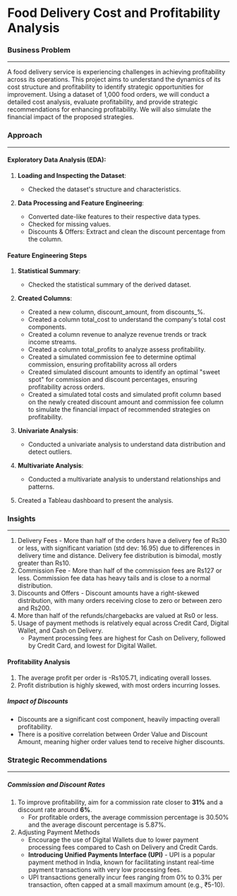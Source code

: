 # Food Delivery Cost and Profitability Analysis

### Business Problem 
---
A food delivery service is experiencing challenges in achieving profitability across its operations. This project aims to understand the dynamics of its cost structure and profitability to identify strategic opportunities for improvement. Using a dataset of 1,000 food orders, we will conduct a detailed cost analysis, evaluate profitability, and provide strategic recommendations for enhancing profitability. We will also simulate the financial impact of the proposed strategies.

### Approach
---
#### Exploratory Data Analysis (EDA):
  1. **Loading and Inspecting the Dataset**:
     - Checked the dataset's structure and characteristics.
       
  2. **Data Processing and Feature Engineering**:
     - Converted date-like features to their respective data types.
     - Checked for missing values.
     - Discounts & Offers: Extract and clean the discount percentage from the column.
       
#### Feature Engineering Steps
  1. **Statistical Summary**:
     - Checked the statistical summary of the derived dataset.
       
  2. **Created Columns**:
     - Created a new column, discount_amount, from discounts_%.
     - Created a column total_cost to understand the company's total cost components.
     - Created a column revenue to analyze revenue trends or track income streams.
     - Created a column total_profits to analyze assess profitability.
     - Created a simulated commission fee to determine optimal commission, ensuring profitability across all orders
     - Created simulated discount amounts to identify an optimal "sweet spot" for commission and discount percentages, ensuring profitability across orders.
     - Created a simulated total costs and simulated profit column based on the newly created discount amount  and commission fee column to simulate the financial impact of recommended strategies on profitability.

  3. **Univariate Analysis**:
     - Conducted a univariate analysis to understand data distribution and detect outliers.

  4. **Multivariate Analysis**:
     - Conducted a multivariate analysis to understand relationships and patterns.

  5. Created a Tableau dashboard to present the analysis.
     
### Insights
---
1. Delivery Fees - More than half of the orders have a delivery fee of Rs30 or less, with significant variation (std dev: 16.95) due to differences in delivery time and distance. Delivery fee distribution is bimodal, mostly greater than Rs10.
2. Commission Fee - More than half of the commission fees are Rs127 or less. Commission fee data has heavy tails and is close to a normal distribution.
3. Discounts and Offers - Discount amounts have a right-skewed distribution, with many orders receiving close to zero or between zero and Rs200.
4. More than half of the refunds/chargebacks are valued at Rs0 or less.
5. Usage of payment methods is relatively equal across Credit Card, Digital Wallet, and Cash on Delivery.
    - Payment processing fees are highest for Cash on Delivery, followed by Credit Card, and lowest for Digital Wallet.
    
#### Profitability Analysis
  1. The average profit per order is -Rs105.71, indicating overall losses.
  2. Profit distribution is highly skewed, with most orders incurring losses.

##### Impact of Discounts
- Discounts are a significant cost component, heavily impacting overall profitability.
- There is a positive correlation between Order Value and Discount Amount, meaning higher order values tend to receive higher discounts.

### Strategic Recommendations
---
##### Commission and Discount Rates
1. To improve profitability, aim for a commission rate closer to **31%** and a discount rate around **6%**.
    - For profitable orders, the average commission percentage is 30.50% and the average discount percentage is 5.87%.
2. Adjusting Payment Methods
    - Encourage the use of Digital Wallets due to lower payment processing fees compared to Cash on Delivery and Credit Cards.
    - **Introducing Unified Payments Interface (UPI)** - UPI is a popular payment method in India, known for facilitating instant real-time payment transactions with very low processing fees.
    - UPI transactions generally incur fees ranging from 0% to 0.3% per transaction, often capped at a small maximum amount (e.g., ₹5-10).
